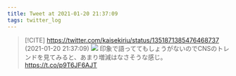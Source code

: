 ```yaml
---
title: Tweet at 2021-01-20 21:37:09
tags: twitter_log
---
```


> [!CITE] https://twitter.com/kaisekiriu/status/1351871385476468737 (2021-01-20 21:37:09)
> ![](https://twitter.com/kaisekiriu/status/1351871385476468737)
> 印象で語っててもしょうがないのでCNSのトレンドを見てみると、あまり増減はなさそうな感じ。
> https://t.co/p9T6JF6AJT

